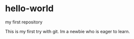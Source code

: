 # hello-world
my first repository

This is my first try with git. Im a newbie who is eager to learn.
